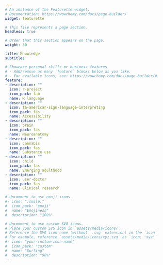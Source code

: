 ```yaml
---
# An instance of the Featurette widget.
# Documentation: https://wowchemy.com/docs/page-builder/
widget: featurette

# This file represents a page section.
headless: true

# Order that this section appears on the page.
weight: 30

title: Knowledge
subtitle:

# Showcase personal skills or business features.
# - Add/remove as many `feature` blocks below as you like.
# - For available icons, see: https://wowchemy.com/docs/page-builder/#icons
feature:
- description: ""
  icon: r-project
  icon_pack: fab
  name: R language
- description: ""
  icon: fa-american-sign-language-interpreting
  icon_pack: fas
  name: Accessibility
- description: ""
  icon: brain
  icon_pack: fas
  name: Neuroanatomy
- description: ""
  icon: cannabis
  icon_pack: fas
  name: Substance use
- description: ""
  icon: child
  icon_pack: fas
  name: Emerging adulthood
- description: ""
  icon: user-doctor
  icon_pack: fas
  name: Clinical research

# Uncomment to use emoji icons.
#- icon: ":smile:"
#  icon_pack: "emoji"
#  name: "Emojiness"
#  description: "100%"  

# Uncomment to use custom SVG icons.
# Place your custom SVG icon in `assets/media/icons/`.
# Reference the SVG icon name (without `.svg` extension) in the `icon` field.
# For example, reference `assets/media/icons/xyz.svg` as `icon: 'xyz'`
#- icon: "your-custom-icon-name"
#  icon_pack: "custom"
#  name: "Surfing"
#  description: "90%"
---
```

